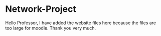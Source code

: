 # Network-Project
Hello Professor,
I have added the website files here because the files are too large for moodle. 
Thank you very much.
